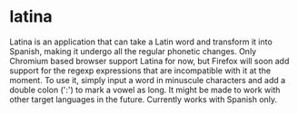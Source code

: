 # latina
Latina is an application that can take a Latin word and transform it into Spanish, making it undergo all the regular phonetic changes. Only Chromium based browser support Latina for now, but Firefox will soon add support for the regexp expressions that are incompatible with it at the moment.
To use it, simply input a word in minuscule characters and add a double colon (':') to mark a vowel as long.
It might be made to work with other target languages in the future. Currently works with Spanish only.
